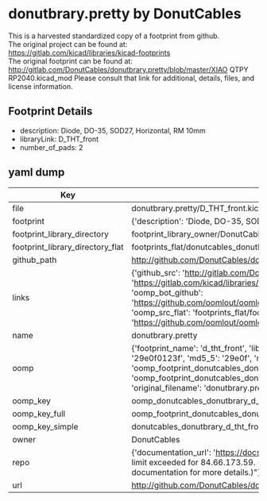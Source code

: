# donutbrary.pretty by DonutCables  
This is a harvested standardized copy of a footprint from github.  
The original project can be found at:  
https://gitlab.com/kicad/libraries/kicad-footprints  
The original footprint can be found at:
http://gitlab.com/DonutCables/donutbrary.pretty/blob/master/XIAO QTPY RP2040.kicad_mod
Please consult that link for additional, details, files, and license information.  
## Footprint Details
* description: Diode, DO-35,  SOD27, Horizontal, RM 10mm  
* libraryLink: D_THT_front  
* number_of_pads: 2  
## yaml dump  
| Key | Value |  
| --- | --- |  
| file | donutbrary.pretty/D_THT_front.kicad_mod |  
| footprint | {'description': 'Diode, DO-35,  SOD27, Horizontal, RM 10mm', 'libraryLink': 'D_THT_front', 'number_of_pads': 2} |  
| footprint_library_directory | footprint_library_owner/DonutCables_donutbrary.pretty |  
| footprint_library_directory_flat | footprints_flat/donutcables_donutbrary_d_tht_front/working |  
| github_path | http://github.com/DonutCables/donutbrary.pretty/blob/master/D_THT_front.kicad_mod |  
| links | {'github_src': 'http://gitlab.com/DonutCables/donutbrary.pretty/blob/master/XIAO QTPY RP2040.kicad_mod', 'github_src_repo': 'https://gitlab.com/kicad/libraries/kicad-footprints', 'oomp_bot': 'footprints/donutcables_donutbrary_d_tht_front/working', 'oomp_bot_github': 'https://github.com/oomlout/oomlout_oomp_footprint_bot/tree/main/footprints/donutcables_donutbrary_d_tht_front/working', 'oomp_src_flat': 'footprints_flat/footprints_flat/donutcables_donutbrary_d_tht_front/working', 'oomp_src_flat_github': 'https://github.com/oomlout/oomlout_oomp_footprint_src/tree/main/footprints_flat/donutcables_donutbrary_d_tht_front/working'} |  
| name | donutbrary.pretty |  
| oomp | {'footprint_name': 'd_tht_front', 'library_name': 'donutbrary', 'md5': '29e0f0123f71efda6a57dc05ac54c0d4', 'md5_10': '29e0f0123f', 'md5_5': '29e0f', 'md5_6': '29e0f0', 'oomp_key': 'oomp_donutcables_donutbrary_d_tht_front', 'oomp_key_extra': 'oomp_footprint_donutcables_donutbrary_d_tht_front', 'oomp_key_full': 'oomp_footprint_donutcables_donutbrary_d_tht_front_29e0f0', 'oomp_key_simple': 'donutcables_donutbrary_d_tht_front', 'original_filename': 'donutbrary.pretty/D_THT_front.kicad_mod', 'owner_name': 'donutcables'} |  
| oomp_key | oomp_donutcables_donutbrary_d_tht_front |  
| oomp_key_full | oomp_footprint_donutcables_donutbrary_d_tht_front |  
| oomp_key_simple | donutcables_donutbrary_d_tht_front |  
| owner | DonutCables |  
| repo | {'documentation_url': 'https://docs.github.com/rest/overview/resources-in-the-rest-api#rate-limiting', 'message': "API rate limit exceeded for 84.66.173.59. (But here's the good news: Authenticated requests get a higher rate limit. Check out the documentation for more details.)"} |  
| url | http://github.com/DonutCables/donutbrary.pretty |  

